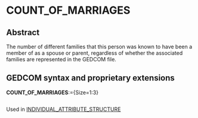 ﻿<!-- licence GPL V2, cf https://github.com/TitiFix/geneweb -->
# COUNT_OF_MARRIAGES
## Abstract
The number of different families that this person was known to have been a member of as a spouse or
parent, regardless of whether the associated families are represented in the GEDCOM file.


## GEDCOM syntax and proprietary extensions

**COUNT_OF_MARRIAGES**:={Size=1:3}
<pre>
</pre>
Used in <a href=Ged.INDIVIDUAL_ATTRIBUTE_STRUCTURE.md>INDIVIDUAL_ATTRIBUTE_STRUCTURE</a><br />

